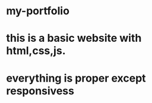 # my-portfolio
# this is a basic website with html,css,js.
# everything is proper except responsivess
